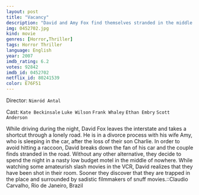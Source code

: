 ```yaml
---
layout: post
title: "Vacancy"
description: "David and Amy Fox find themselves stranded in the middle of nowhere when their car breaks down. Luckily, they come across a motel with a TV to entertain them during their overnight stay. However, there's something very strange and familiar about the Grade-Z slasher movies that the motel broadcasts for its guests' enjoyment. They all appear to be filmed in the very same room they occupy! Realizing that they are trapped in their room with hidden cameras now aimed at them filming their every move, David and Amy desperately find a means of escape through locked doors, crawlspaces and unde.."
img: 0452702.jpg
kind: movie
genres: [Horror,Thriller]
tags: Horror Thriller 
language: English
year: 2007
imdb_rating: 6.2
votes: 92842
imdb_id: 0452702
netflix_id: 80241539
color: E76F51
---
```

Director: `Nimród Antal`  

Cast: `Kate Beckinsale` `Luke Wilson` `Frank Whaley` `Ethan Embry` `Scott Anderson` 

While driving during the night, David Fox leaves the interstate and takes a shortcut through a lonely road. He is in a divorce process with his wife Amy, who is sleeping in the car, after the loss of their son Charlie. In order to avoid hitting a raccoon, David breaks down the fan of his car and the couple finds stranded in the road. Without any other alternative, they decide to spend the night in a nasty low budget motel in the middle of nowhere. While watching some amateurish slash movies in the VCR, David realizes that they have been shot in their room. Sooner they discover that they are trapped in the place and surrounded by sadistic filmmakers of snuff movies.::Claudio Carvalho, Rio de Janeiro, Brazil